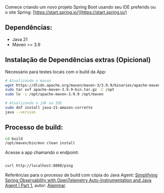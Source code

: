 Comece criando um novo projeto Spring Boot usando seu IDE preferido ou o site Spring: [https://start.spring.io/](https://start.spring.io/)

## Dependências:

* Java 21
* Maven >= 3.9

## Instalação de Dependências extras (Opicional)
Necessário para testes locais com o build da App:

```sh
# Atualizando o mavan
wget https://dlcdn.apache.org/maven/maven-3/3.9.9/binaries/apache-maven-3.9.9-bin.tar.gz
sudo tar xvf apache-maven-3.9.9-bin.tar.gz -C /opt
sudo ln -s /opt/apache-maven-3.9.9 /opt/maven

# Atualizando o jdk na IDE 
sudo dnf install java-21-amazon-corretto
java --version
```

## Processo de build:

```sh
cd build
/opt/maven/bin/mvn clean install
```

Acesse a app chamando o endpoint:

```sh

curl http://localhost:8080/ping
```

Referências para o processo de build com cópia do Java Agent: [Simplifying Spring Observability with OpenTelemetry Auto-Instrumentation and Java Agent | Part 1](https://medium.com/@ahmadalammar/simplifying-spring-observability-with-opentelemetry-auto-instrumentation-and-java-agent-part-1-ef163f4125e3), autor: [Alammar](https://medium.com/@ahmadalammar?source=post_page---byline--ef163f4125e3--------------------------------).